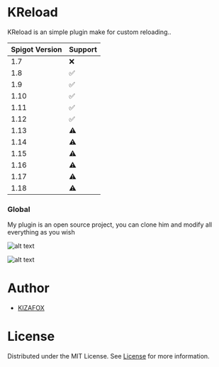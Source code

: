 
# KReload
KReload is an simple plugin make for custom reloading..

Spigot Version | Support
-------------------|--------
1.7                |   ❌
1.8                |   ✅
1.9                |   ✅
1.10               |   ✅
1.11               |   ✅
1.12               |   ✅
1.13               |   ⚠️
1.14               |   ⚠️
1.15               |   ⚠️
1.16               |   ⚠️
1.17               |   ⚠️
1.18               |   ⚠️

### Global 

My plugin is an open source project, you can clone him and modify all everything as you wish

![alt text](https://i.ibb.co/ScRzQKr/dsqdsdsqddsqdqs.png)

![alt text](https://i.ibb.co/fvSM3dX/dsqdsqdqs.png)

# Author

* [KIZAFOX](https://github.com/KIZAFOX)

# License

Distributed under the MIT License. See [License](https://github.com/KIZAFOX/KReload/blob/master/LICENSE) for more information.
